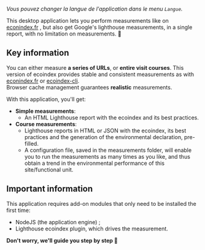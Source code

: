 _Vous pouvez changer la langue de l'application dans le menu `Langue`._

This desktop application lets you perform measurements like on [econindex.fr](https://econindex.fr) , but also get Google's lighthouse measurements, in a single report, with no limitation on measurements. 🎉

## Key information

You can either measure **a series of URLs**, or **entire visit courses**.
This version of ecoindex provides stable and consistent measurements as with [econindex.fr](https://econindex.fr) or [ecoindex-cli](https://github.com/cnumr/ecoindex_python_fullstack/blob/main/projects/ecoindex_cli/README.md).  
Browser cache management guarantees **realistic** measurements.

With this application, you'll get:

- **Simple measurements**:
    - An HTML Lighthouse report with the ecoindex and its best practices.
- **Course measurements**:
    - Lighthouse reports in HTML or JSON with the ecoindex, its best practices and the generation of the environmental declaration, pre-filled.
    - A configuration file, saved in the measurements folder, will enable you to run the measurements as many times as you like, and thus obtain a trend in the environmental performance of this site/functional unit.

## Important information

This application requires add-on modules that only need to be installed the first time:

- NodeJS (the application engine) ;
- Lighthouse ecoindex plugin, which drives the measurement.

**Don't worry, we'll guide you step by step 🙏**
